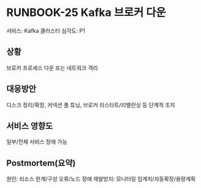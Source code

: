 # RUNBOOK-25 Kafka 브로커 다운
서비스: Kafka 클러스터
심각도: P1

## 상황
브로커 프로세스 다운 또는 네트워크 격리

## 대응방안
디스크 정리/확장, 커넥션 풀 튜닝, 브로커 리스타트/리밸런싱 등 단계적 조치

## 서비스 영향도
일부/전체 서비스 장애 가능

## Postmortem(요약)
원인: 리소스 한계/구성 오류/노드 장애
재발방지: 모니터링 임계치/자동확장/용량계획
